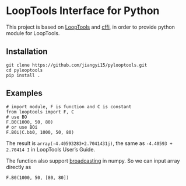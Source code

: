 LoopTools Interface for Python
==============================

This project is based on [LoopTools](https://feynarts.de/looptools/) and [cffi](https://github.com/python-cffi/cffi), in order to provide python module for LoopTools.

Installation
------------

```
git clone https://github.com/jiangyi15/pylooptools.git
cd pylooptools
pip install .
```


Examples
--------

```
# import module, F is function and C is constant
from looptools import F, C
# use BO
F.B0(1000, 50, 80)
# or use BOi
F.B0i(C.bb0, 1000, 50, 80)
```
The result is `array(-4.40593283+2.7041431j)`, the same as `-4.40593 + 2.70414 I` in LoopTools User’s Guide.

The function also support [broadcasting](https://numpy.org/doc/stable/user/basics.broadcasting.html) in numpy. So we can input array directly as

```
F.B0(1000, 50, [80, 80])
```
